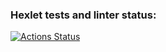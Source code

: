 ### Hexlet tests and linter status:
[![Actions Status](https://github.com/rumata451/frontend-project-lvl1/workflows/hexlet-check/badge.svg)](https://github.com/rumata451/frontend-project-lvl1/actions)